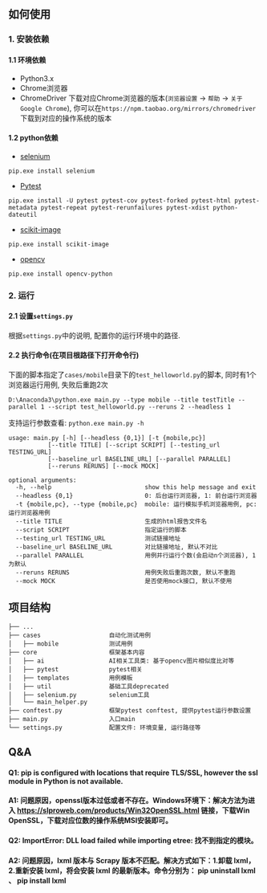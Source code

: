## 如何使用

### 1. 安装依赖

#### 1.1 环境依赖

* Python3.x
* Chrome浏览器
* ChromeDriver 下载对应Chrome浏览器的版本(`浏览器设置` -> `帮助` -> `关于Google Chrome`), 你可以在`https://npm.taobao.org/mirrors/chromedriver`下载到对应的操作系统的版本

#### 1.2 python依赖

* [selenium](https://www.seleniumhq.org/docs/03_webdriver.jsp)

```
pip.exe install selenium
```

* [Pytest](http://doc.pytest.org/en/latest/getting-started.html)

```
pip.exe install -U pytest pytest-cov pytest-forked pytest-html pytest-metadata pytest-repeat pytest-rerunfailures pytest-xdist python-dateutil
```

* [scikit-image](https://scikit-image.org/download.html)

```
pip.exe install scikit-image
```

* [opencv](https://github.com/skvark/opencv-python)

```
pip.exe install opencv-python
```

### 2. 运行

#### 2.1 设置`settings.py`

根据`settings.py`中的说明, 配置你的运行环境中的路径.

#### 2.2 执行命令(在项目根路径下打开命令行)

下面的脚本指定了`cases/mobile`目录下的`test_helloworld.py`的脚本, 同时有1个浏览器运行用例, 失败后重跑2次

```
D:\Anaconda3\python.exe main.py --type mobile --title testTitle --parallel 1 --script test_helloworld.py --reruns 2 --headless 1
```

支持运行参数查看: `python.exe main.py -h`

```
usage: main.py [-h] [--headless {0,1}] [-t {mobile,pc}]
           [--title TITLE] [--script SCRIPT] [--testing_url TESTING_URL]
           [--baseline_url BASELINE_URL] [--parallel PARALLEL]
           [--reruns RERUNS] [--mock MOCK]

optional arguments:
  -h, --help                          show this help message and exit
  --headless {0,1}                    0: 后台运行浏览器, 1: 前台运行浏览器
  -t {mobile,pc}, --type {mobile,pc}  mobile: 运行模拟手机浏览器用例, pc: 运行浏览器用例
  --title TITLE                       生成的html报告文件名
  --script SCRIPT                     指定运行的脚本
  --testing_url TESTING_URL           测试链接地址
  --baseline_url BASELINE_URL         对比链接地址, 默认不对比
  --parallel PARALLEL                 用例并行运行个数(会启动n个浏览器), 1为默认
  --reruns RERUNS                     用例失败后重跑次数, 默认不重跑
  --mock MOCK                         是否使用mock接口, 默认不使用
 ```

## 项目结构

```
├── ...
├── cases                   自动化测试用例
│   ├── mobile              测试用例
├── core                    框架基本内容
│   ├── ai                  AI相关工具类: 基于opencv图片相似度比对等
│   ├── pytest              pytest相关
│   ├── templates           用例模板
│   ├── util                基础工具deprecated
│   ├── selenium.py         selenium工具
│   └── main_helper.py      
├── conftest.py             框架pytest conftest, 提供pytest运行参数设置
├── main.py                 入口main
└── settings.py             配置文件: 环境变量, 运行路径等
```

## Q&A

#### Q1: pip is configured with locations that require TLS/SSL, however the ssl module in Python is not available.

#### A1: 问题原因，openssl版本过低或者不存在。Windows环境下：解决方法为进入 https://slproweb.com/products/Win32OpenSSL.html 链接，下载Win OpenSSL，下载对应位数的操作系统MSI安装即可。

#### Q2: ImportError: DLL load failed while importing etree: 找不到指定的模块。

#### A2: 问题原因，lxml 版本与 Scrapy 版本不匹配。解决方式如下：1.卸载 lxml，2.重新安装 lxml，将会安装 lxml 的最新版本。命令分别为： pip uninstall lxml 、 pip install lxml
